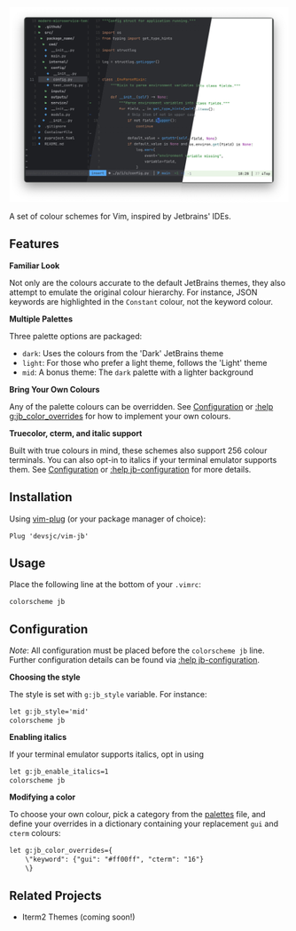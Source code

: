 ![Theme Screenshot](assets/screenshot.jpg)

A set of colour schemes for Vim, inspired by Jetbrains' IDEs.

Features
---------------------------------------------------------------------------

**Familiar Look**

Not only are the colours accurate to the default JetBrains themes, they 
also attempt to emulate the original colour hierarchy. For instance, JSON
keywords are highlighted in the `Constant` colour, not the keyword colour.

**Multiple Palettes**

Three palette options are packaged: 
- `dark`: Uses the colours from the 'Dark' JetBrains theme
- `light`: For those who prefer a light theme, follows the 'Light' theme
- `mid`: A bonus theme: The `dark` palette with a lighter background

**Bring Your Own Colours**

Any of the palette colours can be overridden. See 
[Configuration](#configuration) or
[:help g:jb_color_overrides](doc/jb.txt) for how to
implement your own colours.

**Truecolor, cterm,  and italic support**

Built with true colours in mind, these schemes also support 256 colour
terminals. You can also opt-in to italics if your terminal emulator supports
them. See [Configuration](#configuration) or 
[:help jb-configuration](doc/jb.txt) for more details.


Installation
---------------------------------------------------------------------------

Using [vim-plug](https://github.com/junegunn/vim-plug) (or your package
manager of choice):

```vim
Plug 'devsjc/vim-jb'
```


Usage
---------------------------------------------------------------------------

Place the following line at the bottom of your `.vimrc`:

```vim
colorscheme jb
```


Configuration
--------------------------------------------------------------------------

*Note*: All configuration must be placed before the `colorscheme jb` line.
Further configuration details can be found via
[:help jb-configuration](doc/jb.txt).

**Choosing the style**

The style is set with `g:jb_style` variable. For instance:

```vim
let g:jb_style='mid'
colorscheme jb
```

**Enabling italics**

If your terminal emulator supports italics, opt in using

```vim
let g:jb_enable_italics=1
colorscheme jb
```

**Modifying a color**

To choose your own colour, pick a category from the
[palettes](autoload/palettes.json) file, and define your overrides in a
dictionary containing your replacement `gui` and `cterm` colours:

```vim
let g:jb_color_overrides={
    \"keyword": {"gui": "#ff00ff", "cterm": "16"}
    \}
```


Related Projects
---------------------------------------------------------------------------

- Iterm2 Themes (coming soon!)

